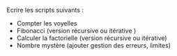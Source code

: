 Ecrire les scripts suivants : 

* Compter les voyelles
* Fibonacci (version récursive ou itérative )
* Calculer la factorielle (version récursive ou itérative)
* Nombre mystère (ajouter gestion des erreurs, limites)

